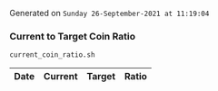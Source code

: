 Generated on `Sunday 26-September-2021 at 11:19:04`

### Current to Target Coin Ratio
`current_coin_ratio.sh`

Date|Current|Target|Ratio
---|---|---|---
